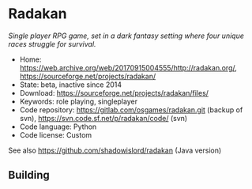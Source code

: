 # Radakan

_Single player RPG game, set in a dark fantasy setting where four unique races struggle for survival._

- Home: <https://web.archive.org/web/20170915004555/http://radakan.org/>, https://sourceforge.net/projects/radakan/
- State: beta, inactive since 2014
- Download: https://sourceforge.net/projects/radakan/files/
- Keywords: role playing, singleplayer
- Code repository: https://gitlab.com/osgames/radakan.git (backup of svn), https://svn.code.sf.net/p/radakan/code/ (svn)
- Code language: Python
- Code license: Custom

See also https://github.com/shadowislord/radakan (Java version)

## Building
